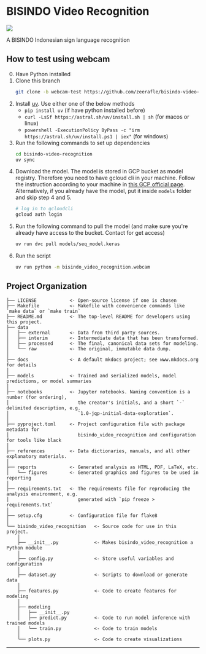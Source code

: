 # BISINDO Video Recognition

<a target="_blank" href="https://cookiecutter-data-science.drivendata.org/">
    <img src="https://img.shields.io/badge/CCDS-Project%20template-328F97?logo=cookiecutter" />
</a>

A BISINDO Indonesian sign language recognition

## How to test using webcam

0. Have Python installed
1. Clone this branch
    ```bash
    git clone -b webcam-test https://github.com/zeerafle/bisindo-video-recognition.git
2. Install [uv](https://docs.astral.sh/uv/). Use either one of the below methods
   - `pip install uv`   (if have python installed before)
   - `curl -LsSf https://astral.sh/uv/install.sh | sh`  (for macos or linux)
   - `powershell -ExecutionPolicy ByPass -c "irm https://astral.sh/uv/install.ps1 | iex"`   (for windows)
3. Run the following commands to set up dependencies
    ```bash
    cd bisindo-video-recognition
    uv sync
    ```
4. Download the model. The model is stored in GCP bucket as model registry. Therefore you need to have gcloud cli in your machine. Follow the instruction according to your machine in [this GCP official page](https://cloud.google.com/sdk/docs/install#installation_instructions). Alternatively, if you already have the model, put it inside `models` folder and skip step 4 and 5.
    ```bash
    # log in to gcloudcli
    gcloud auth login
    ```
5. Run the following command to pull the model (and make sure you're already have access to the bucket. Contact for get access)
    ```bash
    uv run dvc pull models/seq_model.keras
    ```
6. Run the script
    ```bash
    uv run python -m bisindo_video_recognition.webcam
    ```


## Project Organization

```
├── LICENSE            <- Open-source license if one is chosen
├── Makefile           <- Makefile with convenience commands like `make data` or `make train`
├── README.md          <- The top-level README for developers using this project.
├── data
│   ├── external       <- Data from third party sources.
│   ├── interim        <- Intermediate data that has been transformed.
│   ├── processed      <- The final, canonical data sets for modeling.
│   └── raw            <- The original, immutable data dump.
│
├── docs               <- A default mkdocs project; see www.mkdocs.org for details
│
├── models             <- Trained and serialized models, model predictions, or model summaries
│
├── notebooks          <- Jupyter notebooks. Naming convention is a number (for ordering),
│                         the creator's initials, and a short `-` delimited description, e.g.
│                         `1.0-jqp-initial-data-exploration`.
│
├── pyproject.toml     <- Project configuration file with package metadata for
│                         bisindo_video_recognition and configuration for tools like black
│
├── references         <- Data dictionaries, manuals, and all other explanatory materials.
│
├── reports            <- Generated analysis as HTML, PDF, LaTeX, etc.
│   └── figures        <- Generated graphics and figures to be used in reporting
│
├── requirements.txt   <- The requirements file for reproducing the analysis environment, e.g.
│                         generated with `pip freeze > requirements.txt`
│
├── setup.cfg          <- Configuration file for flake8
│
└── bisindo_video_recognition   <- Source code for use in this project.
    │
    ├── __init__.py             <- Makes bisindo_video_recognition a Python module
    │
    ├── config.py               <- Store useful variables and configuration
    │
    ├── dataset.py              <- Scripts to download or generate data
    │
    ├── features.py             <- Code to create features for modeling
    │
    ├── modeling
    │   ├── __init__.py
    │   ├── predict.py          <- Code to run model inference with trained models
    │   └── train.py            <- Code to train models
    │
    └── plots.py                <- Code to create visualizations
```

--------
